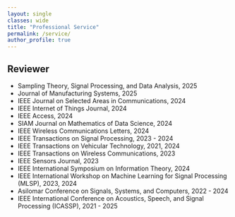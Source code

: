 ```yaml
---
layout: single
classes: wide
title: "Professional Service"
permalink: /service/
author_profile: true
---
```


## Reviewer

- Sampling Theory, Signal Processing, and Data Analysis, 2025
- Journal of Manufacturing Systems, 2025
- IEEE Journal on Selected Areas in Communications, 2024
- IEEE Internet of Things Journal, 2024
- IEEE Access, 2024
- SIAM Journal on Mathematics of Data Science, 2024
- IEEE Wireless Communications Letters, 2024
- IEEE Transactions on Signal Processing, 2023 - 2024
- IEEE Transactions on Vehicular Technology, 2021, 2024
- IEEE Transactions on Wireless Communications, 2023
- IEEE Sensors Journal, 2023
- IEEE International Symposium on Information Theory, 2024
- IEEE International Workshop on Machine Learning for Signal Processing (MLSP), 2023, 2024
- Asilomar Conference on Signals, Systems, and Computers, 2022 - 2024
- IEEE International Conference on Acoustics, Speech, and Signal Processing
(ICASSP), 2021 - 2025